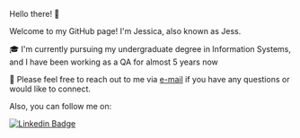 
Hello there! 👋

Welcome to my GitHub page! I'm Jessica, also known as Jess.

🎓 I'm currently pursuing my undergraduate degree in Information Systems, and I have been working as a QA for almost 5 years now

📧 Please feel free to reach out to me via [e-mail](mailto:jessica_schelly@hotmail.com.com) if you have any questions or would like to connect.

Also, you can follow me on: 

[![Linkedin Badge](https://img.shields.io/badge/-LinkedIn-blue?style=flat&logo=LinkedIn&logoColor=white)](https://www.linkedin.com/in/jessica-schelly/)
